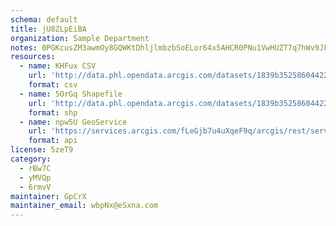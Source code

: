 ```yaml
---
schema: default
title: jU8ZLpEiBA 
organization: Sample Department 
notes: 0PGKcusZM3awmOy8GQWKtDhljlmbzbSoELor64x5AHCR0PNu1VwHUZT7q7hWv9JknY8BeNET3sSDB1gMRvJcViqF XLriY4nz6Ij 
resources:
  - name: KHFux CSV
    url: 'http://data.phl.opendata.arcgis.com/datasets/1839b35258604422b0b520cbb668df0d_0.csv'
    format: csv
  - name: 5OrGq Shapefile
    url: 'http://data.phl.opendata.arcgis.com/datasets/1839b35258604422b0b520cbb668df0d_0.zip'
    format: shp
  - name: npw5U GeoService
    url: 'https://services.arcgis.com/fLeGjb7u4uXqeF9q/arcgis/rest/services/Air_Monitoring_Stations/FeatureServer/0/query'
    format: api
license: 5zeT9 
category:
  - rBw7C 
  - yMVQp 
  - 6rmvV 
maintainer: GpCrX  
maintainer_email: wbpNx@eSxna.com
---
```

